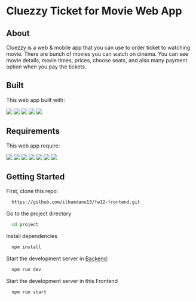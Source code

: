 # Cluezzy Ticket for Movie Web App
## About
Cluezzy is a web & mobile app that you can use to order ticket to watching movie. There are bunch of movies you can watch on cinema. You can see movie details, movie times, prices, choose seats, and also many payment option when you pay the tickets.

## Built
This web app built with:

<img src="https://img.shields.io/badge/javascript-%23F7DF1E.svg?&style=for-the-badge&logo=javascript&logoColor=black" /> <img src="https://img.shields.io/badge/react-%2361DAFB.svg?&style=for-the-badge&logo=react&logoColor=black" /> <img src="https://img.shields.io/badge/tailwind%20css-%2338B2AC.svg?&style=for-the-badge&logo=tailwind%20css&logoColor=white" /> <img src="https://img.shields.io/badge/redux-%23764ABC.svg?&style=for-the-badge&logo=redux&logoColor=white" /> <img src="https://img.shields.io/badge/html5-%23E34F26.svg?&style=for-the-badge&logo=html5&logoColor=white" />

## Requirements
This web app require:

<img src="https://img.shields.io/badge/visual%20studio%20code-%23007ACC.svg?&style=for-the-badge&logo=visual%20studio%20code&logoColor=white" /> <img src="https://img.shields.io/badge/json%20web%20tokens-%23000000.svg?&style=for-the-badge&logo=json%20web%20tokens&logoColor=white" /> <img src="https://img.shields.io/badge/npm-%23CB3837.svg?&style=for-the-badge&logo=npm&logoColor=white" /> <img src="https://img.shields.io/badge/eslint-%234B32C3.svg?&style=for-the-badge&logo=eslint&logoColor=white" /> <img src="https://img.shields.io/badge/postman-%23FF6C37.svg?&style=for-the-badge&logo=postman&logoColor=white" /> <img src="https://img.shields.io/badge/supabase-%233ECF8E.svg?&style=for-the-badge&logo=supabase&logoColor=white" /> <img src="https://img.shields.io/badge/postgresql-%23336791.svg?&style=for-the-badge&logo=postgresql&logoColor=white" />

## Getting Started

First, clone this repo:
```bash
  https://github.com/ilhamdanu13/fw12-frontend.git
```
Go to the project directory

```bash
  cd project
```

Install dependencies

```bash
  npm install
```

Start the development server in [Backend](https://github.com/ilhamdanu13/fw12-backend.git):

```bash
  npm run dev
```
Start the development server in this Frontend

```bash
  npm run start
```
